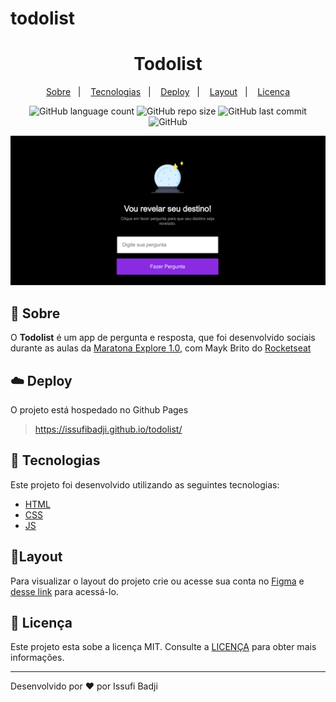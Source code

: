# todolist
<h1 align="center" color=" ">
   Todolist
</h1>

<p align="center">
    <a href="#book-sobre">Sobre</a>&nbsp;&nbsp;&nbsp;|&nbsp;&nbsp;&nbsp;
    <a href="#rocket-tecnologias">Tecnologias</a>&nbsp;&nbsp;&nbsp;|&nbsp;&nbsp;&nbsp;
    <a href="#cloud-deploy">Deploy</a>&nbsp;&nbsp;&nbsp;|&nbsp;&nbsp;&nbsp;
    <a href="#layout">Layout</a>&nbsp;&nbsp;&nbsp;|&nbsp;&nbsp;&nbsp;
    <a href="#memo-licença">Licença</a>
</p>

<p align="center">
   
<img alt="GitHub language count" src="https://img.shields.io/github/languages/count/issufibadji/todolist?style=flat-square">

<img alt="GitHub repo size" src="https://img.shields.io/github/repo-size/issufibadji/todolist?style=flat-square">

<img alt="GitHub last commit" src="https://img.shields.io/github/last-commit/issufibadji/todolist?style=flat-square">

<img alt="GitHub" src="https://img.shields.io/github/license/issufibadji/todolist?style=flat-square">
</p>

![profile](https://github.com/issufibadji/bolacristal/blob/master/bolacristal.png)
 
## :book: Sobre
O **Todolist**
 é um app de pergunta e resposta, que foi desenvolvido sociais durante as aulas da [Maratona Explore 1.0](https://evento.rocketseat.com.br/maratona-explorer/episodios/explorer/aula-1/edicao/1), com Mayk   Brito do [Rocketseat](https://www.rocketseat.com.br/)

## :cloud: Deploy
O projeto está hospedado no Github Pages
>https://issufibadji.github.io/todolist/

## :rocket: Tecnologias
Este projeto foi desenvolvido utilizando as seguintes tecnologias:

- [HTML]()
- [CSS]()
- [JS]()


## 🔖Layout
Para visualizar o layout do projeto crie ou acesse sua conta no [Figma](https://figma.com) e [desse link](https://www.figma.com/file/j8Fe7AGabn3hX2OCVLTB3i/Rocket-Links---Maratona-Explorer-2.0-(Community)?node-id=24%3A2) para acessá-lo.

## :memo: Licença
Este projeto esta sobe a licença MIT. Consulte a [LICENÇA](https://github.com/issufibadji/todolist/blob/master/LICENSE) para obter mais informações.

---

Desenvolvido por :heart: por Issufi Badji








